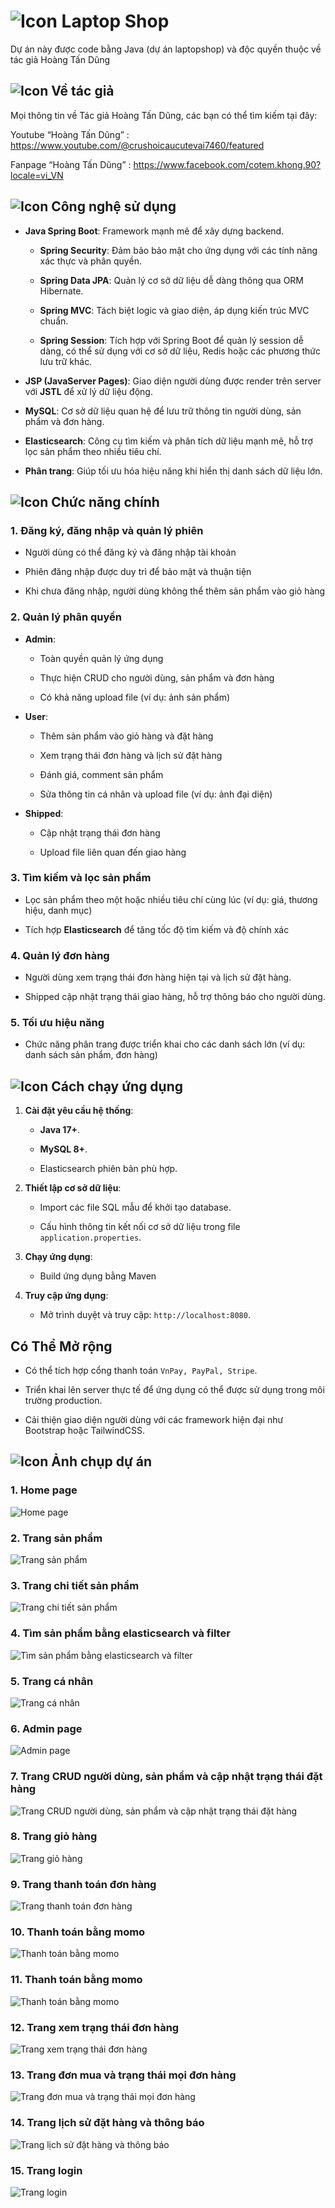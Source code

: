 # ![Icon](https://img.icons8.com/?size=35&id=104233&format=png&color=000000) Laptop Shop

Dự án này được code bằng Java (dự án laptopshop) và độc quyền thuộc về tác giả Hoàng Tấn Dũng

## ![Icon](https://img.icons8.com/?size=20&id=21838&format=png&color=000000) Về tác giả

Mọi thông tin về Tác giả Hoàng Tấn Dũng, các bạn có thể tìm kiếm tại đây:

Youtube “Hoàng Tấn Dũng” : https://www.youtube.com/@crushoicaucutevai7460/featured

Fanpage “Hoàng Tấn Dũng” : https://www.facebook.com/cotem.khong.90?locale=vi_VN

## ![Icon](https://img.icons8.com/?size=25&id=43259&format=png&color=000000) Công nghệ sử dụng

- **Java Spring Boot**: Framework mạnh mẽ để xây dựng backend.

  - **Spring Security**: Đảm bảo bảo mật cho ứng dụng với các tính năng xác thực và phân quyền.

  - **Spring Data JPA**: Quản lý cơ sở dữ liệu dễ dàng thông qua ORM Hibernate.

  - **Spring MVC**: Tách biệt logic và giao diện, áp dụng kiến trúc MVC chuẩn.

  - **Spring Session**: Tích hợp với Spring Boot để quản lý session dễ dàng, có thể sử dụng với cơ sở dữ liệu, Redis hoặc các phương thức lưu trữ khác.

- **JSP (JavaServer Pages)**: Giao diện người dùng được render trên server với **JSTL** để xử lý dữ liệu động.

- **MySQL**: Cơ sở dữ liệu quan hệ để lưu trữ thông tin người dùng, sản phẩm và đơn hàng.

- **Elasticsearch**: Công cụ tìm kiếm và phân tích dữ liệu mạnh mẽ, hỗ trợ lọc sản phẩm theo nhiều tiêu chí.

- **Phân trang**: Giúp tối ưu hóa hiệu năng khi hiển thị danh sách dữ liệu lớn.

## ![Icon](https://img.icons8.com/?size=30&id=111139&format=png&color=000000) Chức năng chính

### **1. Đăng ký, đăng nhập và quản lý phiên**

- Người dùng có thể đăng ký và đăng nhập tài khoản

- Phiên đăng nhập được duy trì để bảo mật và thuận tiện

- Khi chưa đăng nhập, người dùng không thể thêm sản phẩm vào giỏ hàng

### **2. Quản lý phân quyền**
- **Admin**:

  - Toàn quyền quản lý ứng dụng

  - Thực hiện CRUD cho người dùng, sản phẩm và đơn hàng

  - Có khả năng upload file (ví dụ: ảnh sản phẩm)

- **User**:

  - Thêm sản phẩm vào giỏ hàng và đặt hàng

  - Xem trạng thái đơn hàng và lịch sử đặt hàng

  - Đánh giá, comment sản phẩm

  - Sửa thông tin cá nhân và upload file (ví dụ: ảnh đại diện)

- **Shipped**:

  - Cập nhật trạng thái đơn hàng

  - Upload file liên quan đến giao hàng

### **3. Tìm kiếm và lọc sản phẩm**

- Lọc sản phẩm theo một hoặc nhiều tiêu chí cùng lúc (ví dụ: giá, thương hiệu, danh mục)

- Tích hợp **Elasticsearch** để tăng tốc độ tìm kiếm và độ chính xác

### **4. Quản lý đơn hàng**

- Người dùng xem trạng thái đơn hàng hiện tại và lịch sử đặt hàng.

- Shipped cập nhật trạng thái giao hàng, hỗ trợ thông báo cho người dùng.

### **5. Tối ưu hiệu năng**

- Chức năng phân trang được triển khai cho các danh sách lớn (ví dụ: danh sách sản phẩm, đơn hàng)

## ![Icon](https://img.icons8.com/?size=30&id=108805&format=png&color=000000) Cách chạy ứng dụng

1. **Cài đặt yêu cầu hệ thống**:

   - **Java 17+**.

   - **MySQL 8+**.

   - Elasticsearch phiên bản phù hợp.

2. **Thiết lập cơ sở dữ liệu**:

   - Import các file SQL mẫu để khởi tạo database.

   - Cấu hình thông tin kết nối cơ sở dữ liệu trong file `application.properties`.

3. **Chạy ứng dụng**:

   - Build ứng dụng bằng Maven

4. **Truy cập ứng dụng**:

   - Mở trình duyệt và truy cập: `http://localhost:8080`.

## **Có Thể Mở rộng**

- Có thể tích hợp cổng thanh toán `VnPay, PayPal, Stripe`.

- Triển khai lên server thực tế để ứng dụng có thể được sử dụng trong môi trường production.

- Cải thiện giao diện người dùng với các framework hiện đại như Bootstrap hoặc TailwindCSS.

## ![Icon](https://img.icons8.com/?size=30&id=9YgKo9PXNHu4&format=png&color=000000) Ảnh chụp dự án

### 1. Home page

![Home page](https://scontent.fsgn5-5.fna.fbcdn.net/v/t39.30808-6/468357345_122150395466291068_7389740609774153854_n.jpg?_nc_cat=108&ccb=1-7&_nc_sid=127cfc&_nc_ohc=hdxCm2JfJ4gQ7kNvgEml1r2&_nc_zt=23&_nc_ht=scontent.fsgn5-5.fna&_nc_gid=AfKqFbmhc5mUnjS4Yvf9l5W&oh=00_AYCtpwwxV3jJ_Pbgw5yiGPCZbhzwrUT6NibMjBuVWiO3mw&oe=67486076)

### 2. Trang sản phẩm

![Trang sản phẩm](https://scontent.fsgn5-9.fna.fbcdn.net/v/t39.30808-6/468042969_122150395520291068_3844525518319800104_n.jpg?_nc_cat=105&ccb=1-7&_nc_sid=127cfc&_nc_ohc=MqOZ83b7npYQ7kNvgH_dxBt&_nc_zt=23&_nc_ht=scontent.fsgn5-9.fna&_nc_gid=AzNvteC_2YuEdnhPgMcUVv4&oh=00_AYDqsW7kwYam66zCe94fxll_AVnj93cvGBJ_j5wYgL0PjA&oe=6758A2AD)

### 3. Trang chi tiết sản phẩm

![Trang chi tiết sản phẩm](https://scontent.fsgn5-10.fna.fbcdn.net/v/t39.30808-6/468088207_122150395496291068_7213254627608566744_n.jpg?_nc_cat=110&ccb=1-7&_nc_sid=127cfc&_nc_ohc=wPZHf95MjCEQ7kNvgHT6Cp_&_nc_zt=23&_nc_ht=scontent.fsgn5-10.fna&_nc_gid=AZzDyy_llxC3pOn0iwVypW7&oh=00_AYDaVVJxH6ahUTNz1bwlEDp-YbhtrambCJuHHE-QIQdpAg&oe=6758895F)

### 4. Tìm sản phẩm bằng elasticsearch và filter

![Tìm sản phẩm bằng elasticsearch và filter](https://scontent.fsgn5-5.fna.fbcdn.net/v/t39.30808-6/468208935_122150395790291068_4090862263106330607_n.jpg?_nc_cat=100&ccb=1-7&_nc_sid=127cfc&_nc_ohc=SQYJwta6iRgQ7kNvgHhRYtt&_nc_zt=23&_nc_ht=scontent.fsgn5-5.fna&_nc_gid=A_0ZkidTX7QxTf7XKcDAYPD&oh=00_AYBPGG_cRxEqJqf1VpVqbeJbzRL5NDDduSLXW8VR9jO9aQ&oe=67589886)

### 5. Trang cá nhân

![Trang cá nhân](https://scontent.fsgn5-8.fna.fbcdn.net/v/t39.30808-6/468147034_122150404394291068_4181066319066834074_n.jpg?_nc_cat=109&ccb=1-7&_nc_sid=127cfc&_nc_ohc=KVMeM7DtzQcQ7kNvgHiuGKw&_nc_zt=23&_nc_ht=scontent.fsgn5-8.fna&_nc_gid=AqoodQnsGuQ_uWeJSwiWRhG&oh=00_AYA1xY5VehIDlYriBuzF-79JtygnXviYMoYr_VBkSTNufg&oe=6758B34F)

### 6. Admin page

![Admin page](https://scontent.fsgn5-8.fna.fbcdn.net/v/t39.30808-6/468234143_122150395580291068_9046488646030231393_n.jpg?_nc_cat=109&ccb=1-7&_nc_sid=127cfc&_nc_ohc=IOwdG6iRp7MQ7kNvgGBc9vd&_nc_zt=23&_nc_ht=scontent.fsgn5-8.fna&_nc_gid=AxViO7M9dCZGZZfypHDKxF-&oh=00_AYA6VS2AJQqLCMbt9y5itP6dAqM5nT93Qkpad_Uovy2sIA&oe=67589EB4)

### 7. Trang CRUD người dùng, sản phẩm và cập nhật trạng thái đặt hàng

![Trang CRUD người dùng, sản phẩm và cập nhật trạng thái đặt hàng](https://scontent.fsgn5-9.fna.fbcdn.net/v/t39.30808-6/468089144_122150395646291068_7903849632802435327_n.jpg?_nc_cat=102&ccb=1-7&_nc_sid=127cfc&_nc_ohc=9SsO7xAuQ7cQ7kNvgHNpzms&_nc_zt=23&_nc_ht=scontent.fsgn5-9.fna&_nc_gid=AFSZmj6R4-tpKMZVAEwHi4M&oh=00_AYCzqE9fYl_PB1vWOiXk8iMAVfIBTs7ItET2LrT5RQ13hA&oe=6758B14A)

### 8. Trang giỏ hàng

![Trang giỏ hàng](https://scontent.fsgn5-14.fna.fbcdn.net/v/t39.30808-6/468088169_122150395700291068_5132530246234596603_n.jpg?_nc_cat=106&ccb=1-7&_nc_sid=127cfc&_nc_ohc=ka3p7X0Cgl0Q7kNvgGcpwrQ&_nc_zt=23&_nc_ht=scontent.fsgn5-14.fna&_nc_gid=A0dVfUHKI01YRhgUVrTgaBu&oh=00_AYD8jm9ZfWwdxbifoEBZD-m1TSKC2zNgI8t14z2mFzRv4Q&oe=67486E7F)

### 9. Trang thanh toán đơn hàng

![Trang thanh toán đơn hàng](https://scontent.fsgn5-14.fna.fbcdn.net/v/t39.30808-6/468206587_122150395616291068_8985177916908040915_n.jpg?_nc_cat=106&ccb=1-7&_nc_sid=127cfc&_nc_ohc=3YkuMf3c4xYQ7kNvgH0dzsk&_nc_zt=23&_nc_ht=scontent.fsgn5-14.fna&_nc_gid=A-XjJRBYYhik55V-c-SLXMq&oh=00_AYCrJioDVxM1TrxK5x1sbISWMGN_FUGE-qCNTzoDxVZ29w&oe=6758B317)

### 10. Thanh toán bằng momo

![Thanh toán bằng momo](https://scontent.fsgn5-10.fna.fbcdn.net/v/t39.30808-6/469378052_122152056806291068_4912573978544031294_n.jpg?_nc_cat=110&ccb=1-7&_nc_sid=127cfc&_nc_ohc=h7Qvm6tuxPAQ7kNvgEsfzFh&_nc_zt=23&_nc_ht=scontent.fsgn5-10.fna&_nc_gid=ARc9b_8vJU53WEOK9BTpvIw&oh=00_AYB3TXpxKH6WCMQwT4hp0oW_t2gcxVvF2mH9KAqbWdnajg&oe=675888A9)

### 11. Thanh toán bằng momo

![Thanh toán bằng momo](https://scontent.fsgn5-10.fna.fbcdn.net/v/t39.30808-6/469453182_122152056830291068_136764137432722680_n.jpg?_nc_cat=110&ccb=1-7&_nc_sid=127cfc&_nc_ohc=XrJORRG1FcsQ7kNvgGbEY6w&_nc_zt=23&_nc_ht=scontent.fsgn5-10.fna&_nc_gid=AhO1CrV4FW7rxYXrV29Qszi&oh=00_AYAaULWxfpURXco9k4QGeH6viotp1fPdreS4w-Fg3bJetw&oe=6758915A)

### 12. Trang xem trạng thái đơn hàng

![Trang xem trạng thái đơn hàng](https://scontent.fsgn5-9.fna.fbcdn.net/v/t39.30808-6/468209050_122150395838291068_6232282994774543635_n.jpg?_nc_cat=105&ccb=1-7&_nc_sid=127cfc&_nc_ohc=nVuuAaPoLvoQ7kNvgEnf0yd&_nc_zt=23&_nc_ht=scontent.fsgn5-9.fna&_nc_gid=AR7kNFrqoR5C4V2Xu0uLp9k&oh=00_AYDkKhLrAd0HDnnBScgG8uy9TKVpx_S6biPPLI1WBmtDhg&oe=6758973D)

### 13. Trang đơn mua và trạng thái mọi đơn hàng

![Trang đơn mua và trạng thái mọi đơn hàng](https://scontent.fsgn5-3.fna.fbcdn.net/v/t39.30808-6/468101604_122150404358291068_4077510413719410014_n.jpg?_nc_cat=104&ccb=1-7&_nc_sid=127cfc&_nc_ohc=X9Fm0vaOVToQ7kNvgE6wtT3&_nc_zt=23&_nc_ht=scontent.fsgn5-3.fna&_nc_gid=AzgbSMcGmU3xWuVO7Sttjz8&oh=00_AYBrbMI0V5DjPAiSxQVYCBQSdU7JD9iNWSbX7WxSo_LCcQ&oe=6758AF6B)

### 14. Trang lịch sử đặt hàng và thông báo

![Trang lịch sử đặt hàng và thông báo](https://scontent.fsgn5-5.fna.fbcdn.net/v/t39.30808-6/468348612_122150395748291068_7764951022912230753_n.jpg?_nc_cat=100&ccb=1-7&_nc_sid=127cfc&_nc_ohc=BkO1Tf_F6qEQ7kNvgEWPhJM&_nc_zt=23&_nc_ht=scontent.fsgn5-5.fna&_nc_gid=AgK8WHYs0CNys57xp0odgE8&oh=00_AYAwke_uNBd2ejDaMT64JynJRqYRJ6ALphUOqkhNpPLjTg&oe=6758AB61)

### 15. Trang login

![Trang login](https://scontent.fsgn5-5.fna.fbcdn.net/v/t39.30808-6/468140263_122150404334291068_8950719682990869513_n.jpg?_nc_cat=108&ccb=1-7&_nc_sid=127cfc&_nc_ohc=aaDwRn52oUgQ7kNvgF7PiaQ&_nc_zt=23&_nc_ht=scontent.fsgn5-5.fna&_nc_gid=ACLdbYShkb1OFP4IOS0oQda&oh=00_AYAO6ef2VjsvtPTYs9O8WeC2UZ_WkE89NDWdVopJI0fIhg&oe=675897BA)